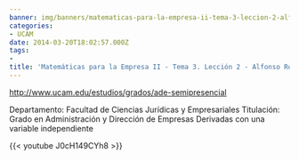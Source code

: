 ```yaml
---
banner: img/banners/matematicas-para-la-empresa-ii-tema-3-leccion-2-alfonso-rosa.jpg
categories:
- UCAM
date: 2014-03-20T18:02:57.000Z
tags:
- 
title: 'Matemáticas para la Empresa II - Tema 3. Lección 2 - Alfonso Rosa'
---
```


http://www.ucam.edu/estudios/grados/ade-semipresencial

Departamento: Facultad de Ciencias Jurídicas y Empresariales
Titulación: Grado en Administración y Dirección de Empresas
Derivadas con una variable independiente

{{< youtube J0cH149CYh8 >}}
